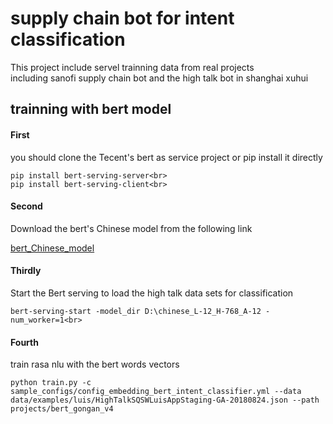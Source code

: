 
# supply chain bot for intent classification<br>
This project include servel trainning data from real projects<br>
including sanofi supply chain bot and the high talk bot in shanghai xuhui<br>


## trainning with bert model<br>

#### First <br>

you should clone the Tecent's bert as service project or pip install it directly<br>
```
pip install bert-serving-server<br>
pip install bert-serving-client<br>
```


#### Second <br>
Download the bert's Chinese model from the following link<br>

[bert_Chinese_model](https://storage.googleapis.com/bert_models/2018_11_03/chinese_L-12_H-768_A-12.zip)


#### Thirdly<br>
Start the Bert serving to load the high talk data sets for classification<br>
```
bert-serving-start -model_dir D:\chinese_L-12_H-768_A-12 -num_worker=1<br>
```




#### Fourth<br>
train rasa nlu with the bert words vectors
```
python train.py -c sample_configs/config_embedding_bert_intent_classifier.yml --data data/examples/luis/HighTalkSQSWLuisAppStaging-GA-20180824.json --path projects/bert_gongan_v4
```


